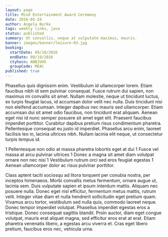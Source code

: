 ```yaml
---
layout: page
title: Mind Entertainment Award Ceremony
date: 2016-05-24
author: Angela Burke
tags: weekly links, java
status: published
summary: Ut convallis, neque at vulputate maximus, mauris.
banner: images/banner/leisure-03.jpg
booking:
  startDate: 09/18/2016
  endDate: 09/19/2016
  ctyhocn: ANBJVHX
  groupCode: MEAC
published: true
---
```

Phasellus quis dignissim enim. Vestibulum id ullamcorper lorem. Etiam faucibus nibh id sem pulvinar consequat. Fusce rutrum dui sapien, non maximus mi convallis sit amet. Nullam molestie, neque ut tincidunt luctus, ex turpis feugiat lacus, id accumsan dolor velit nec nulla. Duis tincidunt nisi non eleifend accumsan. Integer dapibus nec mauris sed ullamcorper. Etiam accumsan dui sit amet odio faucibus, non tincidunt erat aliquam. Aenean eget nisi id nunc semper posuere sit amet eget elit. Praesent faucibus imperdiet porttitor. Curabitur dapibus pretium risus condimentum pharetra. Pellentesque consequat eu justo id imperdiet. Phasellus arcu enim, laoreet facilisis leo in, lacinia ultrices nibh. Nullam lacinia elit neque, ut consectetur turpis tempus id.

1 Pellentesque non odio at massa pharetra lobortis eget at dui
1 Fusce vel massa at arcu pulvinar ultrices
1 Donec a magna sit amet diam volutpat ornare non nec nisi
1 Vestibulum rutrum orci sed eros feugiat egestas
1 Aenean ullamcorper dolor ac risus pulvinar porttitor.

Class aptent taciti sociosqu ad litora torquent per conubia nostra, per inceptos himenaeos. Morbi convallis metus fermentum, ornare augue ut, lacinia sem. Duis vulputate sapien et ipsum interdum mattis. Aliquam nec posuere nulla. Donec eget nisl efficitur, fermentum metus mattis, rutrum velit. Integer vitae diam et nulla hendrerit sollicitudin eget pretium quam. Vivamus arcu tortor, vestibulum sed nulla quis, commodo laoreet neque. Donec tempor imperdiet volutpat. Phasellus imperdiet egestas eros a tristique. Donec consequat sagittis blandit. Proin auctor, diam eget congue volutpat, mauris erat aliquet magna, sed efficitur eros erat at erat. Etiam pharetra venenatis libero, a egestas arcu viverra et. Cras eget libero pretium, faucibus eros nec, vehicula urna.
